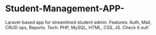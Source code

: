 # Student-Management-APP-
Laravel-based app for streamlined student admin. Features: Auth, Mail, CRUD ops, Reports. Tech: PHP, MySQL, HTML, CSS, JS. Check it out!
